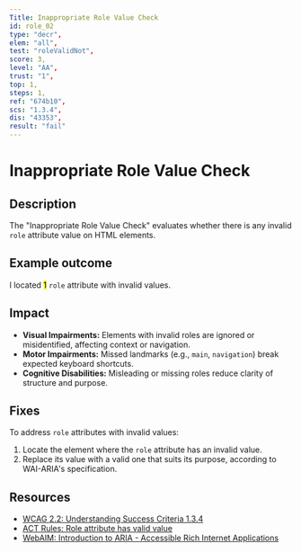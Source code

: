 ```yaml
---
Title: Inappropriate Role Value Check
id: role_02
type: "decr",
elem: "all",
test: "roleValidNot",
score: 3,
level: "AA",
trust: "1",
top: 1,
steps: 1,
ref: "674b10",
scs: "1.3.4",
dis: "43353",
result: "fail"
---
```


# Inappropriate Role Value Check

## Description

The "Inappropriate Role Value Check" evaluates whether there is any invalid <code>role</code> attribute value on HTML elements.

## Example outcome

I located <mark>1</mark> <code>role</code> attribute with invalid values.

## Impact

- **Visual Impairments:** Elements with invalid roles are ignored or misidentified, affecting context or navigation.
- **Motor Impairments:** Missed landmarks (e.g., <code>main</code>, <code>navigation</code>) break expected keyboard shortcuts.
- **Cognitive Disabilities:** Misleading or missing roles reduce clarity of structure and purpose.

## Fixes

To address <code>role</code> attributes with invalid values:

1. Locate the element where the <code>role</code> attribute has an invalid value.
2. Replace its value with a valid one that suits its purpose, according to WAI-ARIA's specification.

## Resources

- [WCAG 2.2: Understanding Success Criteria 1.3.4](https://www.w3.org/WAI/WCAG22/Understanding/orientation)
- [ACT Rules: Role attribute has valid value](https://www.w3.org/WAI/standards-guidelines/act/rules/674b10/)
- [WebAIM: Introduction to ARIA - Accessible Rich Internet Applications](https://webaim.org/techniques/aria/)
